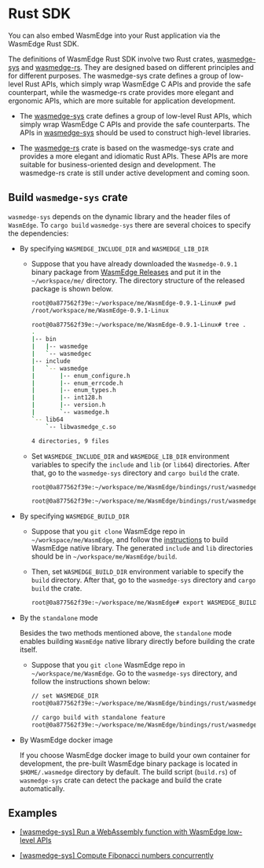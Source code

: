 # Rust SDK

You can also embed WasmEdge into your Rust application via the WasmEdge Rust SDK.

The definitions of WasmEdge Rust SDK involve two Rust crates, [wasmedge-sys](https://crates.io/crates/wasmedge-sys) and [wasmedge-rs](https://crates.io/crates/wasmedge-sdk). They are designed based on different principles and for different purposes. The wasmedge-sys crate defines a group of low-level Rust APIs, which simply wrap WasmEdge C APIs and provide the safe counterpart, while the wasmedge-rs crate provides more elegant and ergonomic APIs, which are more suitable for application development.

* The [wasmedge-sys](https://crates.io/crates/wasmedge-sys) crate defines a group of low-level Rust APIs, which simply wrap WasmEdge C APIs and provide the safe counterparts. The APIs in [wasmedge-sys](https://crates.io/crates/wasmedge-sys) should be used to construct high-level libraries.

* The [wasmedge-rs](https://crates.io/crates/wasmedge-sdk) crate is based on the wasmedge-sys crate and provides a more elegant and idiomatic Rust APIs. These APIs are more suitable for business-oriented design and development. The wasmedge-rs crate is still under active development and coming soon.

## Build `wasmedge-sys` crate

`wasmedge-sys` depends on the dynamic library and the header files of `WasmEdge`. To `cargo build` `wasmedge-sys` there are several choices to specify the dependencies:

* By specifying `WASMEDGE_INCLUDE_DIR` and `WASMEDGE_LIB_DIR`

  * Suppose that you have already downloaded the `Wasmedge-0.9.1` binary package from [WasmEdge Releases](https://github.com/WasmEdge/WasmEdge/releases) and put it in the `~/workspace/me/` directory. The directory structure of the released package is shown below.

    ```bash
    root@0a877562f39e:~/workspace/me/WasmEdge-0.9.1-Linux# pwd
    /root/workspace/me/WasmEdge-0.9.1-Linux

    root@0a877562f39e:~/workspace/me/WasmEdge-0.9.1-Linux# tree .
    .
    |-- bin
    |   |-- wasmedge
    |   `-- wasmedgec
    |-- include
    |   `-- wasmedge
    |       |-- enum_configure.h
    |       |-- enum_errcode.h
    |       |-- enum_types.h
    |       |-- int128.h
    |       |-- version.h
    |       `-- wasmedge.h
    `-- lib64
        `-- libwasmedge_c.so

    4 directories, 9 files
    ```

  * Set `WASMEDGE_INCLUDE_DIR` and `WASMEDGE_LIB_DIR` environment variables to specify the `include` and `lib` (or `lib64`) directories. After that, go to the `wasmedge-sys` directory and `cargo build` the crate.

    ```bash
    root@0a877562f39e:~/workspace/me/WasmEdge/bindings/rust/wasmedge-sys# export WASMEDGE_INCLUDE_DIR=/root/workspace/me/WasmEdge-0.9.1-Linux/include/wasmedge
    
    root@0a877562f39e:~/workspace/me/WasmEdge/bindings/rust/wasmedge-sys# export WASMEDGE_LIB_DIR=/root/workspace/me/WasmEdge-0.9.1-Linux/lib64
    ```

* By specifying `WASMEDGE_BUILD_DIR`

  * Suppose that you `git clone` WasmEdge repo in `~/workspace/me/WasmEdge`, and follow the [instructions](https://wasmedge.org/book/en/extend/build.html) to build WasmEdge native library. The generated `include` and `lib` directories should be in `~/workspace/me/WasmEdge/build`.

  * Then, set `WASMEDGE_BUILD_DIR` environment variable to specify the `build` directory. After that, go to the `wasmedge-sys` directory and `cargo build` the crate.

    ```bash
    root@0a877562f39e:~/workspace/me/WasmEdge# export WASMEDGE_BUILD_DIR=/root/workspace/me/WasmEdge/build
    ```

* By the `standalone` mode

  Besides the two methods mentioned above, the `standalone` mode enables building `WasmEdge` native library directly before building the crate itself.

  * Suppose that you `git clone` WasmEdge repo in `~/workspace/me/WasmEdge`. Go to the `wasmedge-sys` directory, and follow the instructions shown below:

    ```bash
    // set WASMEDGE_DIR
    root@0a877562f39e:~/workspace/me/WasmEdge/bindings/rust/wasmedge-sys# export WASMEDGE_DIR=/root/workspace/me/WasmEdge

    // cargo build with standalone feature
    root@0a877562f39e:~/workspace/me/WasmEdge/bindings/rust/wasmedge-sys# cargo build --features standalone
    ```

* By WasmEdge docker image

  If you choose WasmEdge docker image to build your own container for development, the pre-built WasmEdge binary package is located in `$HOME/.wasmedge` directory by default. The build script (`build.rs`) of `wasmedge-sys` crate can detect the package and build the crate automatically.

## Examples

* [[wasmedge-sys] Run a WebAssembly function with WasmEdge low-level APIs](rust/sys_run_host_func.md)

* [[wasmedge-sys] Compute Fibonacci numbers concurrently](rust/concurrent_fib.md)
